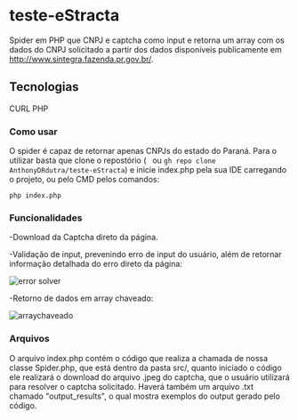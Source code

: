 # teste-eStracta
Spider em PHP que CNPJ e captcha como input e retorna um array com os dados do CNPJ solicitado a partir dos dados disponíveis publicamente em http://www.sintegra.fazenda.pr.gov.br/.
## Tecnologias
CURL PHP

### Como usar
O spider é capaz de retornar apenas CNPJs do estado do Paraná. 
Para o utilizar basta que clone o repostório (``` ``` ou ```gh repo clone AnthonyDRdutra/teste-eStracta```) e inicie index.php pela sua IDE carregando o projeto, ou pelo CMD pelos comandos:
```
php index.php
```

### Funcionalidades
-Download da Captcha direto da página.

-Validação de input, prevenindo erro de input do usuário, além de retornar informação detalhada do erro direto da página:

![error solver](https://github.com/AnthonyDRdutra/teste-eStracta/assets/97138694/0805ebf0-0c4f-4ca6-828a-77f0a6e399a3)



-Retorno de dados em array chaveado:

![arraychaveado](https://github.com/AnthonyDRdutra/teste-eStracta/assets/97138694/dca5f277-01a4-4398-9297-e795e46899c7)


### Arquivos
O arquivo index.php contém o código que realiza a chamada de nossa classe Spider.php, que está dentro da pasta src/, quanto iniciado o código ele realizará o download do arquivo .jpeg do captcha, que o usuário utilizará para resolver o captcha solicitado. Haverá também um arquivo .txt chamado "output_results", o qual mostra exemplos do output gerado pelo código. 
